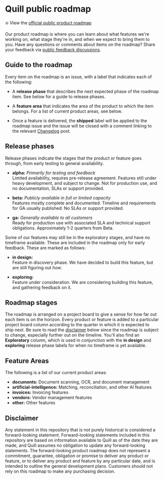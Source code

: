 # Quill public roadmap

:sparkle: View the
[official public product roadmap](https://github.com/orgs/quill-accounting/projects/2)

Our product roadmap is where you can learn about what features we're working on,
what stage they're in, and when we expect to bring them to you. Have any
questions or comments about items on the roadmap? Share your feedback via
[public feedback discussions](https://github.com/quill-accounting/community/discussions).

## Guide to the roadmap

Every item on the roadmap is an issue, with a label that indicates each of the
following:

- A **release phase** that describes the next expected phase of the roadmap
  item. See below for a guide to release phases.

- A **feature area** that indicates the area of the product to which the item
  belongs. For a list of current product areas, see below.

- Once a feature is delivered, the **shipped** label will be applied to the
  roadmap issue and the issue will be closed with a comment linking to the
  relevant [Changelog](https://quill.cy/changelog/) post.

## Release phases

Release phases indicate the stages that the product or feature goes through,
from early testing to general availability.

- **alpha:** _Primarily for testing and feedback_\
  Limited availability, requires pre-release agreement. Features still under heavy
  development, and subject to change. Not for production use, and no documentation,
  SLAs or support provided.

- **beta:** _Publicly available in full or limited capacity_\
  Features mostly complete and documented. Timeline and requirements for GA usually
  published. No SLAs or support provided.

- **ga:** _Generally available to all customers_\
  Ready for production use with associated SLA and technical support obligations.
  Approximately 1-2 quarters from Beta.

Some of our features may still be in the exploratory stages, and have no
timeframe available. These are included in the roadmap only for early feedback.
These are marked as follows:

- **in design:**\
  Feature in discovery phase. We have decided to build this feature, but are still
  figuring out _how_.

- **exploring:**\
  Feature under consideration. We are considering building this feature, and gathering
  feedback on it.

## Roadmap stages

The roadmap is arranged on a project board to give a sense for how far out each
item is on the horizon. Every product or feature is added to a particular
project board column according to the quarter in which it is expected to ship
next. Be sure to read the [disclaimer](#disclaimer) below since the roadmap is
subject to change, especially further out on the timeline. You'll also find an
**Exploratory** column, which is used in conjunction with the **in design** and
**exploring** release phase labels for when no timeframe is yet available.

## Feature Areas

The following is a list of our current product areas:

- **documents:** Document scanning, OCR, and document management
- **artificial-intelligence:** Matching, reconciliation, and other AI features
- **invoices:** Invoicing features
- **vendors:** Vendor management features
- **other:** Other features

## Disclaimer

Any statement in this repository that is not purely historical is considered a
forward-looking statement. Forward-looking statements included in this
repository are based on information available to Quill as of the date they are
made, and Quill assumes no obligation to update any forward-looking statements.
The forward-looking product roadmap does not represent a commitment, guarantee,
obligation or promise to deliver any product or feature, or to deliver any
product and feature by any particular date, and is intended to outline the
general development plans. Customers should not rely on this roadmap to make any
purchasing decision.
